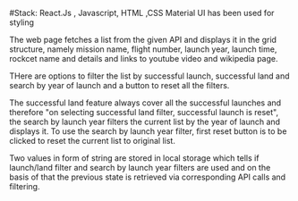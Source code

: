 #Stack: React.Js , Javascript, HTML ,CSS Material UI has been used for styling

The web page fetches a list from the given API and displays it in the grid structure, namely mission name, flight number, launch year, launch time, rockcet name and details and links to youtube video and wikipedia page.

THere are options to filter the list by successful launch, successful land and search by year of launch and a button to reset all the filters.

The successful land feature always cover all the successful launches and therefore "on selecting successful land filter, successful launch is reset", the search by launch year filters the current list by the year of launch and displays it. To use the search by launch year filter, first reset button is to be clicked to reset the current list to original list.

Two values in form of string are stored in local storage which tells if launch/land filter and search by launch year filters are used and on the basis of that the previous state is retrieved via corresponding API calls and filtering.
